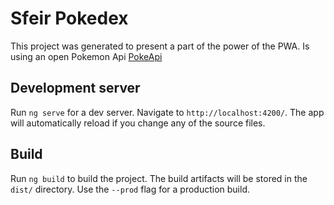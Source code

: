 # Sfeir Pokedex

This project was generated to present a part of the power of the PWA.
Is using an open Pokemon Api [PokeApi](https://pokeapi.co/)

## Development server

Run `ng serve` for a dev server. Navigate to `http://localhost:4200/`. The app will automatically reload if you change any of the source files.

## Build

Run `ng build` to build the project. The build artifacts will be stored in the `dist/` directory. Use the `--prod` flag for a production build.
